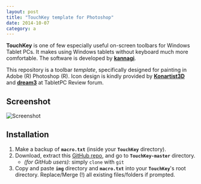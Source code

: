 ```yaml
---
layout: post
title: "TouchKey template for Photoshop"
date: 2014-10-07
category: a
---
```


**TouchKey** is one of few especially useful on-screen toolbars for Windows Tablet PCs. It makes using Windows tablets without keyboard much more comfortable. The software is developed by [**kannagi**](http://kannagi.net/touchkey/).

This repository is a toolbar *template*, specifically designed for painting in Adobe (R) Photoshop (R). Icon design is kindly provided by [**Konartist3D**](http://forum.tabletpcreview.com/threads/artdock-for-the-samsung-series-7-slate.47958/) and [**dream3**](http://forum.tabletpcreview.com/threads/artdock-guide-compatibility-and-links.58400/page-6#post-413194) at TabletPC Review forum. 

## Screenshot
![Screenshot](https://raw.githubusercontent.com/hoamle/TouchKey/master/preview.png)

## Installation
1. Make a backup of **`macro.txt`** (inside your **`TouchKey`** directory).
0. Download, extract this [GitHub repo](https://github.com/hoamle/TouchKey/archive/master.zip), and go to **`TouchKey-master`** directory.
    - *(for GitHub users):* simply `clone` with `git`
2. Copy and paste **`img`** directory and **`macro.txt`** into your **`TouchKey`**'s root directory. Replace/Merge (!) all existing files/folders if prompted.
